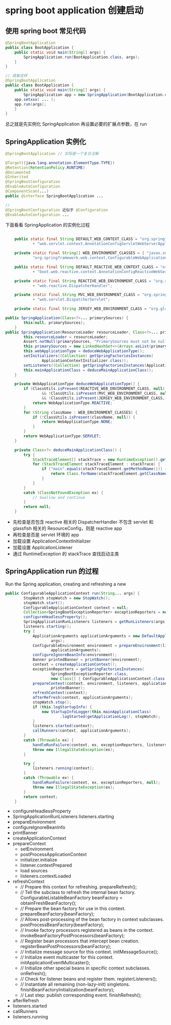 # spring boot application 创建启动

## 使用 spring boot 常见代码

```java
@SpringBootApplication
public class BootApplication {
	public static void main(String[] args) {
		SpringApplication.run(BootApplication.class, args);
	}
}

// 或者这样
@SpringBootApplication
public class BootApplication {
	public static void main(String[] args) {
		SpringApplication app = new SpringApplication(BootApplication.class);
    app.setxxx( ... );
    app.run(args);
	}
}
```

总之就是先实例化 SpringApplication 再设置必要的扩展点参数，在 run

## SpringApplication 实例化

```java
@SpringBootApplication // 实际是一个复合注解

@Target({java.lang.annotation.ElementType.TYPE})
@Retention(RetentionPolicy.RUNTIME)
@Documented
@Inherited
@SpringBootConfiguration
@EnableAutoConfiguration
@ComponentScan(...)
public @interface SpringBootApplication ...

//
@SpringBootConfiguration 近似于 @Configuration
@EnableAutoConfiguration ...
```

下面看看 SpringApplication 的实例化过程

```java

	public static final String DEFAULT_WEB_CONTEXT_CLASS = "org.springframework.boot."
			+ "web.servlet.context.AnnotationConfigServletWebServerApplicationContext";

	private static final String[] WEB_ENVIRONMENT_CLASSES = { "javax.servlet.Servlet",
			"org.springframework.web.context.ConfigurableWebApplicationContext" };

	public static final String DEFAULT_REACTIVE_WEB_CONTEXT_CLASS = "org.springframework."
			+ "boot.web.reactive.context.AnnotationConfigReactiveWebServerApplicationContext";

	private static final String REACTIVE_WEB_ENVIRONMENT_CLASS = "org.springframework."
			+ "web.reactive.DispatcherHandler";

	private static final String MVC_WEB_ENVIRONMENT_CLASS = "org.springframework."
			+ "web.servlet.DispatcherServlet";

	private static final String JERSEY_WEB_ENVIRONMENT_CLASS = "org.glassfish.jersey.server.ResourceConfig";

public SpringApplication(Class<?>... primarySources) {
		this(null, primarySources);
	}
public SpringApplication(ResourceLoader resourceLoader, Class<?>... primarySources) {
		this.resourceLoader = resourceLoader;
		Assert.notNull(primarySources, "PrimarySources must not be null");
		this.primarySources = new LinkedHashSet<>(Arrays.asList(primarySources));
		this.webApplicationType = deduceWebApplicationType();
		setInitializers((Collection) getSpringFactoriesInstances(
				ApplicationContextInitializer.class));
		setListeners((Collection) getSpringFactoriesInstances(ApplicationListener.class));
		this.mainApplicationClass = deduceMainApplicationClass();
	}

	private WebApplicationType deduceWebApplicationType() {
		if (ClassUtils.isPresent(REACTIVE_WEB_ENVIRONMENT_CLASS, null)
				&& !ClassUtils.isPresent(MVC_WEB_ENVIRONMENT_CLASS, null)
				&& !ClassUtils.isPresent(JERSEY_WEB_ENVIRONMENT_CLASS, null)) {
			return WebApplicationType.REACTIVE;
		}
		for (String className : WEB_ENVIRONMENT_CLASSES) {
			if (!ClassUtils.isPresent(className, null)) {
				return WebApplicationType.NONE;
			}
		}
		return WebApplicationType.SERVLET;
	}

	private Class<?> deduceMainApplicationClass() {
		try {
			StackTraceElement[] stackTrace = new RuntimeException().getStackTrace();
			for (StackTraceElement stackTraceElement : stackTrace) {
				if ("main".equals(stackTraceElement.getMethodName())) {
					return Class.forName(stackTraceElement.getClassName());
				}
			}
		}
		catch (ClassNotFoundException ex) {
			// Swallow and continue
		}
		return null;
	}
```

- 先检查是否包含 reactive 相关的 DispatcherHandler 不包含 servlet 和 glassfish 相关的 ResourceConfig，则是 reactive app
- 再检查是否是 servlet 环境的 app
- 加载设置 ApplicationContextInitializer
- 加载设置 ApplicationListener
- 通过 RuntimeException 的 stackTrace 查找启动主类

## SpringApplication run 的过程

Run the Spring application, creating and refreshing a new

```java
public ConfigurableApplicationContext run(String... args) {
		StopWatch stopWatch = new StopWatch();
		stopWatch.start();
		ConfigurableApplicationContext context = null;
		Collection<SpringBootExceptionReporter> exceptionReporters = new ArrayList<>();
		configureHeadlessProperty();
		SpringApplicationRunListeners listeners = getRunListeners(args);
		listeners.starting();
		try {
			ApplicationArguments applicationArguments = new DefaultApplicationArguments(
					args);
			ConfigurableEnvironment environment = prepareEnvironment(listeners,
					applicationArguments);
			configureIgnoreBeanInfo(environment);
			Banner printedBanner = printBanner(environment);
			context = createApplicationContext();
			exceptionReporters = getSpringFactoriesInstances(
					SpringBootExceptionReporter.class,
					new Class[] { ConfigurableApplicationContext.class }, context);
			prepareContext(context, environment, listeners, applicationArguments,
					printedBanner);
			refreshContext(context);
			afterRefresh(context, applicationArguments);
			stopWatch.stop();
			if (this.logStartupInfo) {
				new StartupInfoLogger(this.mainApplicationClass)
						.logStarted(getApplicationLog(), stopWatch);
			}
			listeners.started(context);
			callRunners(context, applicationArguments);
		}
		catch (Throwable ex) {
			handleRunFailure(context, ex, exceptionReporters, listeners);
			throw new IllegalStateException(ex);
		}

		try {
			listeners.running(context);
		}
		catch (Throwable ex) {
			handleRunFailure(context, ex, exceptionReporters, null);
			throw new IllegalStateException(ex);
		}
		return context;
	}
```

- configureHeadlessProperty
- SpringApplicationRunListeners listeners.starting
- prepareEnvironment
- configureIgnoreBeanInfo
- printBanner
- createApplicationContext
- prepareContext
  - setEnvironment
  - postProcessApplicationContext
  - initializer.initialize
  - listener.contextPrepared
  - load sources
  - listeners.contextLoaded
- refreshContext
  - // Prepare this context for refreshing.
    prepareRefresh();
  - // Tell the subclass to refresh the internal bean factory.
    ConfigurableListableBeanFactory beanFactory = obtainFreshBeanFactory();
  - // Prepare the bean factory for use in this context.
    prepareBeanFactory(beanFactory);
  - // Allows post-processing of the bean factory in context subclasses.
    postProcessBeanFactory(beanFactory);
  - // Invoke factory processors registered as beans in the context.
    invokeBeanFactoryPostProcessors(beanFactory);
  - // Register bean processors that intercept bean creation.
    registerBeanPostProcessors(beanFactory);
  - // Initialize message source for this context.
    initMessageSource();
  - // Initialize event multicaster for this context.
    initApplicationEventMulticaster();
  - // Initialize other special beans in specific context subclasses.
    onRefresh();
  - // Check for listener beans and register them.
    registerListeners();
  - // Instantiate all remaining (non-lazy-init) singletons.
    finishBeanFactoryInitialization(beanFactory);
  - // Last step: publish corresponding event.
    finishRefresh();
- afterRefresh
- listeners.started
- callRunners
- listeners.running

